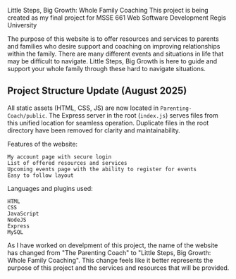 Little Steps, Big Growth: Whole Family Coaching
This project is being created as my final project for MSSE 661 Web Software Development
Regis University

The purpose of this website is to offer resources and services to parents and families who desire support and coaching on improving relationships within the family. There are many different events and situations in life that may be difficult to navigate. Little Steps, Big Growth is here to guide and support your whole family through these hard to navigate situations.

## Project Structure Update (August 2025)
All static assets (HTML, CSS, JS) are now located in `Parenting-Coach/public`.
The Express server in the root (`index.js`) serves files from this unified location for seamless operation.
Duplicate files in the root directory have been removed for clarity and maintainability.

Features of the website:

    My account page with secure login
    List of offered resources and services
    Upcoming events page with the ability to register for events
    Easy to follow layout

Languages and plugins used:

    HTML
    CSS
    JavaScript
    NodeJS
    Express
    MySQL

As I have worked on develpment of this project, the name of the website has changed from "The Parenting Coach" to "Little Steps, Big Growth: Whole Family Coaching". This change feels like it better represents the purpose of this project and the services and resources that will be provided.




